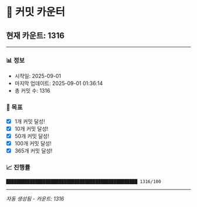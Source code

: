 # 🔢 커밋 카운터

## 현재 카운트: 1316

---

### 📊 정보
- 시작일: 2025-09-01
- 마지막 업데이트: 2025-09-01 01:36:14
- 총 커밋 수: 1316

### 🎯 목표
- [x] 1개 커밋 달성!
- [x] 10개 커밋 달성!
- [x] 50개 커밋 달성!
- [x] 100개 커밋 달성!
- [x] 365개 커밋 달성!

### 📈 진행률
```
██████████████████████████████████████████████████ 1316/100
```

---
*자동 생성됨 - 카운트: 1316*
